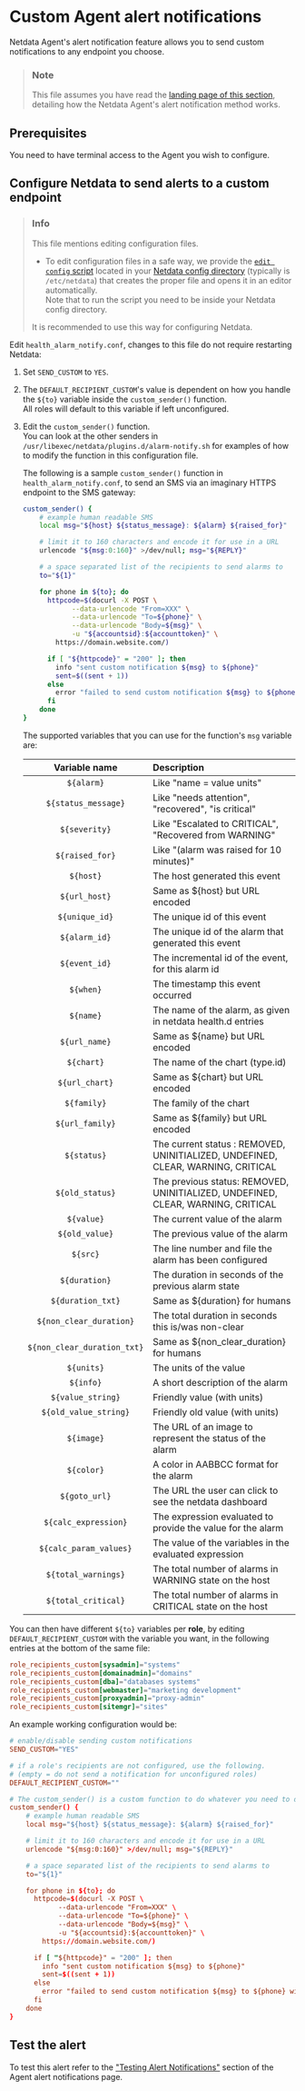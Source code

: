 # Custom Agent alert notifications

Netdata Agent's alert notification feature allows you to send custom notifications to any endpoint you choose.

> ### Note
>
> This file assumes you have read the [landing page of this section](https://github.com/netdata/netdata/blob/master/health/notifications/README.md), detailing how the Netdata Agent's alert notification method works.

## Prerequisites

You need to have terminal access to the Agent you wish to configure.

## Configure Netdata to send alerts to a custom endpoint

> ### Info
>
> This file mentions editing configuration files.  
>
> - To edit configuration files in a safe way, we provide the [`edit config` script](https://github.com/netdata/netdata/blob/master/docs/configure/nodes.md#use-edit-config-to-edit-configuration-files) located in your [Netdata config directory](https://github.com/netdata/netdata/blob/master/docs/configure/nodes.md#the-netdata-config-directory) (typically is `/etc/netdata`) that creates the proper file and opens it in an editor automatically.  
> Note that to run the script you need to be inside your Netdata config directory.
>
> It is recommended to use this way for configuring Netdata.

Edit `health_alarm_notify.conf`, changes to this file do not require restarting Netdata:

1. Set `SEND_CUSTOM` to `YES`.
2. The `DEFAULT_RECIPIENT_CUSTOM`'s value is dependent on how you handle the `${to}` variable inside the `custom_sender()` function.  
   All roles will default to this variable if left unconfigured.
3. Edit the `custom_sender()` function.  
   You can look at the other senders in `/usr/libexec/netdata/plugins.d/alarm-notify.sh` for examples of how to modify the function in this configuration file.

    The following is a sample `custom_sender()` function in `health_alarm_notify.conf`, to send an SMS via an imaginary HTTPS endpoint to the SMS gateway:

    ```sh
    custom_sender() {
        # example human readable SMS
        local msg="${host} ${status_message}: ${alarm} ${raised_for}"

        # limit it to 160 characters and encode it for use in a URL
        urlencode "${msg:0:160}" >/dev/null; msg="${REPLY}"

        # a space separated list of the recipients to send alarms to
        to="${1}"

        for phone in ${to}; do
          httpcode=$(docurl -X POST \
                --data-urlencode "From=XXX" \
                --data-urlencode "To=${phone}" \
                --data-urlencode "Body=${msg}" \
                -u "${accountsid}:${accounttoken}" \
            https://domain.website.com/)

          if [ "${httpcode}" = "200" ]; then
            info "sent custom notification ${msg} to ${phone}"
            sent=$((sent + 1))
          else
            error "failed to send custom notification ${msg} to ${phone} with HTTP error code ${httpcode}."
          fi
        done
    }
    ```

    The supported variables that you can use for the function's `msg` variable are:

    | Variable name               | Description                                                                      |
    |:---------------------------:|:---------------------------------------------------------------------------------|
    | `${alarm}`                  | Like "name = value units"                                                        |
    | `${status_message}`         | Like "needs attention", "recovered", "is critical"                               |
    | `${severity}`               | Like "Escalated to CRITICAL", "Recovered from WARNING"                           |
    | `${raised_for}`             | Like "(alarm was raised for 10 minutes)"                                         |
    | `${host}`                   | The host generated this event                                                    |
    | `${url_host}`               | Same as ${host} but URL encoded                                                  |
    | `${unique_id}`              | The unique id of this event                                                      |
    | `${alarm_id}`               | The unique id of the alarm that generated this event                             |
    | `${event_id}`               | The incremental id of the event, for this alarm id                               |
    | `${when}`                   | The timestamp this event occurred                                                |
    | `${name}`                   | The name of the alarm, as given in netdata health.d entries                      |
    | `${url_name}`               | Same as ${name} but URL encoded                                                  |
    | `${chart}`                  | The name of the chart (type.id)                                                  |
    | `${url_chart}`              | Same as ${chart} but URL encoded                                                 |
    | `${family}`                 | The family of the chart                                                          |
    | `${url_family}`             | Same as ${family} but URL encoded                                                |
    | `${status}`                 | The current status : REMOVED, UNINITIALIZED, UNDEFINED, CLEAR, WARNING, CRITICAL |
    | `${old_status}`             | The previous status: REMOVED, UNINITIALIZED, UNDEFINED, CLEAR, WARNING, CRITICAL |
    | `${value}`                  | The current value of the alarm                                                   |
    | `${old_value}`              | The previous value of the alarm                                                  |
    | `${src}`                    | The line number and file the alarm has been configured                           |
    | `${duration}`               | The duration in seconds of the previous alarm state                              |
    | `${duration_txt}`           | Same as ${duration} for humans                                                   |
    | `${non_clear_duration}`     | The total duration in seconds this is/was non-clear                              |
    | `${non_clear_duration_txt}` | Same as ${non_clear_duration} for humans                                         |
    | `${units}`                  | The units of the value                                                           |
    | `${info}`                   | A short description of the alarm                                                 |
    | `${value_string}`           | Friendly value (with units)                                                      |
    | `${old_value_string}`       | Friendly old value (with units)                                                  |
    | `${image}`                  | The URL of an image to represent the status of the alarm                         |
    | `${color}`                  | A color in  AABBCC format for the alarm                                          |
    | `${goto_url}`               | The URL the user can click to see the netdata dashboard                          |
    | `${calc_expression}`        | The expression evaluated to provide the value for the alarm                      |
    | `${calc_param_values}`      | The value of the variables in the evaluated expression                           |
    | `${total_warnings}`         | The total number of alarms in WARNING state on the host                          |
    | `${total_critical}`         | The total number of alarms in CRITICAL state on the host                         |

You can then have different `${to}` variables per **role**, by editing `DEFAULT_RECIPIENT_CUSTOM` with the variable you want, in the following entries at the bottom of the same file:

```conf
role_recipients_custom[sysadmin]="systems"
role_recipients_custom[domainadmin]="domains"
role_recipients_custom[dba]="databases systems"
role_recipients_custom[webmaster]="marketing development"
role_recipients_custom[proxyadmin]="proxy-admin"
role_recipients_custom[sitemgr]="sites"
```

An example working configuration would be:

```conf
# enable/disable sending custom notifications
SEND_CUSTOM="YES"

# if a role's recipients are not configured, use the following.
# (empty = do not send a notification for unconfigured roles)
DEFAULT_RECIPIENT_CUSTOM=""

# The custom_sender() is a custom function to do whatever you need to do
custom_sender() {
    # example human readable SMS
    local msg="${host} ${status_message}: ${alarm} ${raised_for}"

    # limit it to 160 characters and encode it for use in a URL
    urlencode "${msg:0:160}" >/dev/null; msg="${REPLY}"

    # a space separated list of the recipients to send alarms to
    to="${1}"

    for phone in ${to}; do
      httpcode=$(docurl -X POST \
            --data-urlencode "From=XXX" \
            --data-urlencode "To=${phone}" \
            --data-urlencode "Body=${msg}" \
            -u "${accountsid}:${accounttoken}" \
        https://domain.website.com/)

      if [ "${httpcode}" = "200" ]; then
        info "sent custom notification ${msg} to ${phone}"
        sent=$((sent + 1))
      else
        error "failed to send custom notification ${msg} to ${phone} with HTTP error code ${httpcode}."
      fi
    done
}
```

## Test the alert

To test this alert refer to the ["Testing Alert Notifications"](https://github.com/netdata/netdata/blob/master/health/notifications/README.md#testing-alert-notifications) section of the Agent alert notifications page.
